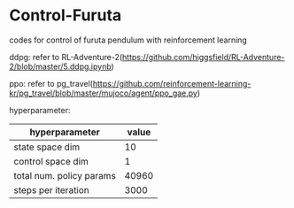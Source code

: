 # Control-Furuta
codes for control of furuta pendulum with reinforcement learning

ddpg: refer to RL-Adventure-2(https://github.com/higgsfield/RL-Adventure-2/blob/master/5.ddpg.ipynb)

ppo: refer to pg_travel(https://github.com/reinforcement-learning-kr/pg_travel/blob/master/mujoco/agent/ppo_gae.py)

hyperparameter:


hyperparameter | value  
------------ | ------------  
state space dim | 10  
control space dim | 1  
total num. policy params | 40960  
steps per iteration | 3000  
